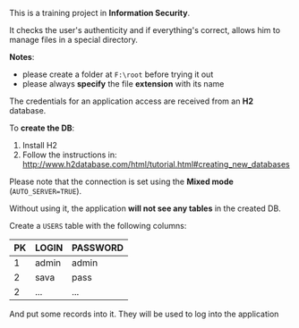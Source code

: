 This is a training project in **Information Security**.

It checks the user's authenticity and if everything's correct, allows him to manage files in a special directory.

**Notes**:
 - please create a folder at `F:\root` before trying it out
 - please always **specify** the file **extension** with its name

The credentials for an application access are received from an **H2** database.

To **create the DB**:
1. Install H2
2. Follow the instructions in: http://www.h2database.com/html/tutorial.html#creating_new_databases

Please note that the connection is set using the **Mixed mode** (`AUTO_SERVER=TRUE`). 

Without using it, the application **will not see any tables** in the created DB.

Create a `USERS` table with the following columns:

| PK | LOGIN | PASSWORD |
|----|-------|----------|
| 1  | admin | admin    |
| 2  | sava  | pass     |
| 2  | ...   | ...      |

And put some records into it. They will be used to log into the application